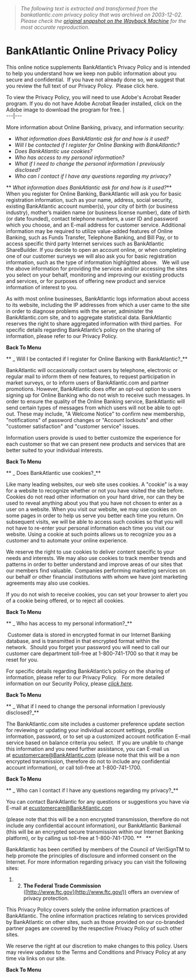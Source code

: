 > *The following text is extracted and transformed from the bankatlantic.com privacy policy that was archived on 2003-12-02. Please check the [original snapshot on the Wayback Machine](https://web.archive.org/web/20031202025130id_/http%3A//bankatlantic.com/qaprivacy.asp) for the most accurate reproduction.*

# BankAtlantic Online Privacy Policy

This online notice supplements BankAtlantic’s Privacy Policy and is intended to help you understand how we keep non public information about you secure and confidential.  If you have not already done so, we suggest that you review the full text of our Privacy Policy.  Please click here.  
  
To view the Privacy Policy, you will need to use Adobe's Acrobat Reader program. If you do not have Adobe Acrobat Reader installed, click on the Adobe image to download the program for free. |   
---|---  
  
More information about Online Banking, privacy, and information security:

  *  _What information does BankAtlantic ask for and how is it used?_
  *  _Will I be contacted if I register for Online Banking with BankAtlantic?_
  *  _Does BankAtlantic use cookies?_
  *  _Who has access to my personal information?_
  *  _What if I need to change the personal information I previously disclosed?_
  *  _Who can I contact if I have any questions regarding my privacy?_



 ** _What information does BankAtlantic ask for and how is it used?_**    
When you register for Online Banking, BankAtlantic will ask you for basic registration information, such as your name, address, social security, existing BankAtlantic account number(s), your city of birth (or business industry), mother’s maiden name (or business license number), date of birth (or date founded), contact telephone numbers, a user ID and password which you choose, and an E-mail address for customer service. Additional information may be required to utilize value-added features of Online Banking, such as Funds Transfer, Telephone Banking, and Bill Pay, or to access specific third party Internet services such as BankAtlantic ShareBuilder. If you decide to open an account online, or when completing one of our customer surveys we will also ask you for basic registration information, such as the type of information highlighted above.   We will use the above information for providing the services and/or accessing the sites you select on your behalf, monitoring and improving our existing products and services, or for purposes of offering new product and service information of interest to you. 

As with most online businesses, BankAtlantic logs information about access to its website, including the IP addresses from which a user came to the site in order to diagnose problems with the server, administer the BankAtlantic.com site, and to aggregate statistical data. BankAtlantic reserves the right to share aggregated information with third parties.  For specific details regarding BankAtlantic’s policy on the sharing of information, please refer to our Privacy Policy.    

 **Back To Menu**

 ** _ Will I be contacted if I register for Online Banking with BankAtlantic?_** 

BankAtlantic will occasionally contact users by telephone, electronic or regular mail to inform them of new features, to request participation in market surveys, or to inform users of BankAtlantic.com and partner promotions. However, BankAtlantic does offer an opt-out option to users signing up for Online Banking who do not wish to receive such messages. In order to ensure the quality of the Online Banking service, BankAtlantic will send certain types of messages from which users will not be able to opt-out. These may include, "A Welcome Notice" to confirm new membership, "notifications" of password changes or "Account lockouts" and other "customer satisfaction" and "customer service" issues. 

Information users provide is used to better customize the experience for each customer so that we can present new products and services that are better suited to your individual interests. 

 **Back To Menu**

 ** _ Does BankAtlantic use cookies?_** 

Like many leading websites, our web site uses cookies. A "cookie" is a way for a website to recognize whether or not you have visited the site before. Cookies do not read other information on your hard drive, nor can they be used to reveal anything about you that you have not chosen to enter as a user on a website. When you visit our website, we may use cookies on some pages in order to help us serve you better each time you return. On subsequent visits, we will be able to access such cookies so that you will not have to re-enter your personal information each time you visit our website. Using a cookie at such points allows us to recognize you as a customer and to automate your online experience. 

We reserve the right to use cookies to deliver content specific to your needs and interests. We may also use cookies to track member trends and patterns in order to better understand and improve areas of our sites that our members find valuable.  Companies performing marketing services on our behalf or other financial institutions with whom we have joint marketing agreements may also use cookies. 

If you do not wish to receive cookies, you can set your browser to alert you of a cookie being offered, or to reject all cookies.

 **Back To Menu**

 ** _ Who has access to my personal information?_** 

 Customer data is stored in encrypted format in our Internet Banking database, and is transmitted in that encrypted format within the network.  Should you forget your password you will need to call our customer care department toll-free at 1-800-741-1700 so that it may be reset for you.

For specific details regarding BankAtlantic’s policy on the sharing of information, please refer to our Privacy Policy.   For more detailed information on our Security Policy, please _[click here](https://web.archive.org/web/20031202025130id_/http%3A//bankatlantic.com/security.asp)_.

 **Back To Menu**

 ** _ What if I need to change the personal information I previously disclosed?_**

The BankAtlantic.com site includes a customer preference update section for reviewing or updating your individual account settings, profile information, password, or to set up a customized account notification E-mail service based on balance criteria you select.  If you are unable to change this information and you need further assistance, you can E-mail us at [ecustomercare@BankAtlantic.com](mailto:ecustomercare@BankAtlantic.com) (please note that this will be a non encrypted transmission, therefore do not to include any confidential account information), or call toll-free at 1-800-741-1700.  

 **Back To Menu**

 ** _ Who can I contact if I have any questions regarding my privacy?_** 

You can contact BankAtlantic for any questions or suggestions you have via E-mail at [ecustomercare@BankAtlantic.com](mailto:ecustomercare@bankatlantic.com)

(please note that this will be a non encrypted transmission, therefore do not include any confidential account information), our BankAtlantic Bankmail (this will be an encrypted secure transmission within our Internet Banking platform), or by calling us toll-free at 1-800-741-1700. **   **

BankAtlantic has been certified by members of the Council of VeriSignTM to help promote the principles of disclosure and informed consent on the Internet. For more information regarding privacy you can visit the following sites: 

  1.   2.  **The Federal Trade Commission**    
([http://www.ftc.gov](http://www.ftc.gov/)) offers an overview of privacy protection. 




This Privacy Policy covers solely the online information practices of BankAtlantic. The online information practices relating to services provided by BankAtlantic on other sites, such as those provided on our co-branded partner pages are covered by the respective Privacy Policy of such other sites. 

We reserve the right at our discretion to make changes to this policy. Users may review updates to the Terms and Conditions and Privacy Policy at any time via links on our site.

 **Back To Menu**
